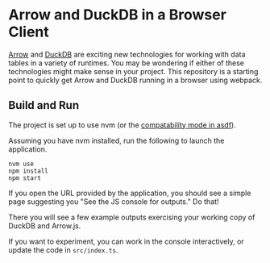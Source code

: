 # Arrow and DuckDB in a Browser Client

[Arrow](https://arrow.apache.org/docs/js/) and
[DuckDB](https://duckdb.org/docs/api/wasm) are exciting new technologies for
working with data tables in a variety of runtimes. You may be wondering if
either of these technologies might make sense in your project. This repository
is a starting point to quickly get Arrow and DuckDB running in a browser using
webpack.

## Build and Run

The project is set up to use nvm (or the [compatability mode in
asdf](https://github.com/asdf-vm/asdf-nodejs#nvmrc-and-node-version-support)).

Assuming you have nvm installed, run the following to launch the application.

```
nvm use
npm install
npm start
```

If you open the URL provided by the application, you should see a simple page
suggesting you "See the JS console for outputs." Do that!

There you will see a few example outputs exercising your working copy of DuckDB
and Arrow.js. 

If you want to experiment, you can work in the console interactively, or update
the code in `src/index.ts`.
